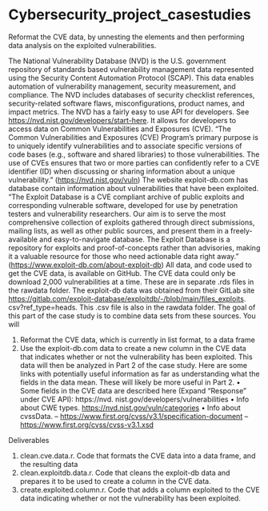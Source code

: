# Cybersecurity_project_casestudies
 Reformat the CVE data, by unnesting the elements and then performing data analysis on the exploited vulnerabilities. 


The National Vulnerability Database (NVD) is the U.S. government repository of standards based vulnerability
management data represented using the Security Content Automation Protocol (SCAP). This data
enables automation of vulnerability management, security measurement, and compliance. The NVD includes
databases of security checklist references, security-related software flaws, misconfigurations, product names,
and impact metrics.
The NVD has a fairly easy to use API for developers. See https://nvd.nist.gov/developers/start-here. It
allows for developers to access data on Common Vulnerabilities and Exposures (CVE). “The Common
Vulnerabilities and Exposures (CVE) Program’s primary purpose is to uniquely identify vulnerabilities and
to associate specific versions of code bases (e.g., software and shared libraries) to those vulnerabilities. The
use of CVEs ensures that two or more parties can confidently refer to a CVE identifier (ID) when discussing
or sharing information about a unique vulnerability.” (https://nvd.nist.gov/vuln)
The website exploit-db.com has database contain information about vulnerabilities that have been exploited.
“The Exploit Database is a CVE compliant archive of public exploits and corresponding vulnerable software,
developed for use by penetration testers and vulnerability researchers. Our aim is to serve the most comprehensive
collection of exploits gathered through direct submissions, mailing lists, as well as other public
sources, and present them in a freely-available and easy-to-navigate database. The Exploit Database is a
repository for exploits and proof-of-concepts rather than advisories, making it a valuable resource for those
who need actionable data right away.” (https://www.exploit-db.com/about-exploit-db)
All data, and code used to get the CVE data, is available on GitHub. The CVE data could only be download
2,000 vulnerabilities at a time. These are in separate .rds files in the rawdata folder. The exploit-db data was
obtained from their GitLab site https://gitlab.com/exploit-database/exploitdb/-/blob/main/files_exploits.
csv?ref_type=heads. This .csv file is also in the rawdata folder.
The goal of this part of the case study is to combine data sets from these sources. You will
1. Reformat the CVE data, which is currently in list format, to a data frame
2. Use the exploit-db.com data to create a new column in the CVE data that indicates whether or not
the vulnerability has been exploited.
This data will then be analyzed in Part 2 of the case study.
Here are some links with potentially useful information as far as understanding what the fields in the data
mean. These will likely be more useful in Part 2.
• Some fields in the CVE data are described here (Expand “Response” under CVE API): https://nvd.
nist.gov/developers/vulnerabilities
• Info about CWE types. https://nvd.nist.gov/vuln/categories
• Info about cvssData.
– https://www.first.org/cvss/v3.1/specification-document
– https://www.first.org/cvss/cvss-v3.1.xsd


Deliverables
1. clean.cve.data.r. Code that formats the CVE data into a data frame, and the resulting data
2. clean.exploitdb.data.r. Code that cleans the exploit-db data and prepares it to be used to create
a column in the CVE data.
3. create.exploited.column.r. Code that adds a column exploited to the CVE data indicating
whether or not the vulnerability has been exploited.
